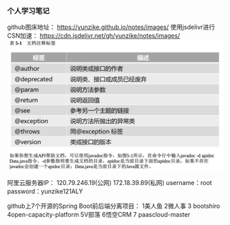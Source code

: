 ### 个人学习笔记

github图床地址：
https://yunzike.github.io/notes/images/
使用jsdelivr进行CSN加速：
https://cdn.jsdelivr.net/gh/yunzike/notes/images/
![](images/006evuW4gy1g8y39r8t4aj31g60vk1a4-1584082490001.jpg)

阿里云服务器IP：
120.79.246.19(公网)
172.18.39.89(私网)
username：root
password：yunzike121ALY

github上7个开源的Spring Boot前后端分离项目：
1美人鱼
2微人事
3 bootshiro
4open-capacity-platform
5V部落
6悟空CRM
7 paascloud-master

